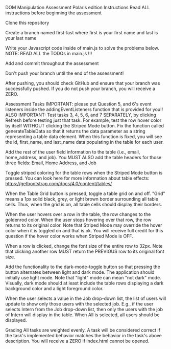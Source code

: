 DOM Manipulation Assessment
Polaris edition
Instructions
Read ALL instructions before beginning the assessment

Clone this repository

Create a branch named first-last where first is your first name and last is your last name

Write your Javascript code inside of main.js to solve the problems below. NOTE: READ ALL the TODOs in main.js !!!

Add and commit throughout the assessment

Don't push your branch until the end of the assessment!

After pushing, you should check GitHub and ensure that your branch was successfully pushed. If you do not push your branch, you will receive a ZERO.

Assessment Tasks
IMPORTANT: please put Question 5, and 6's event listeners inside the addingEventListeners function that is provided for you!!
ALSO IMPORTANT: Test tasks 3, 4, 5, 6, and 7 SEPARATELY, by clicking Refresh before testing just that task. For example, test the row hover color by itself WITHOUT clicking the Striped Mode button.
Fix the function called generateTableData so that it returns the data parameter as a string representing a table data element. When this function is fixed, you will see the id, first_name, and last_name data populating in the table for each user.

Add the rest of the user field information to the table (i.e., email, home_address, and job). You MUST ALSO add the table headers for those three fields: Email, Home Address, and Job

Toggle striped coloring for the table rows when the Striped Mode button is pressed. You can look here for more information about table effects: https://getbootstrap.com/docs/4.0/content/tables/

When the Table Grid button is pressed, toggle a table grid on and off. "Grid" means a 1px solid black, grey, or light brown border surrounding all table cells. Thus, when the grid is on, all table cells should display their borders.

When the user hovers over a row in the table, the row changes to the goldenrod color. When the user stops hovering over that row, the row returns to its original color. Note that Striped Mode may override the hover color when it is toggled on and that is ok. You will receive full credit for this question if the hover color works when Striped Mode is OFF.

When a row is clicked, change the font size of the entire row to 32px. Note that clicking another row MUST return the PREVIOUS row to its original font size.

Add the functionality to the dark-mode-toggle button so that pressing the button alternates between light and dark mode. The application should initially use light mode. Note that "light" mode can mean "not dark" mode. Visually, dark mode should at least include the table rows displaying a dark background color and a light foreground color.

When the user selects a value in the Job drop-down list, the list of users will update to show only those users with the selected job. E.g., if the user selects Intern from the Job drop-down list, then only the users with the job of Intern will display in the table. When All is selected, all users should be displayed.

Grading
All tasks are weighted evenly. A task will be considered correct if the task's implemented behavior matches the behavior in the task's above description. You will receive a ZERO if index.html cannot be opened.